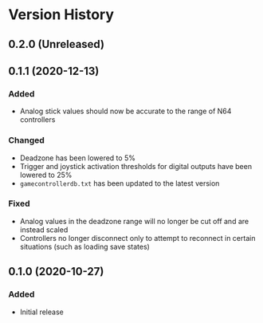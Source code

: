 Version History
===============

0.2.0 (Unreleased)
------------------


0.1.1 (2020-12-13)
------------------
### Added
 - Analog stick values should now be accurate to the range of N64 
   controllers

### Changed
 - Deadzone has been lowered to 5%
 - Trigger and joystick activation thresholds for digital outputs have 
   been lowered to 25%
 - `gamecontrollerdb.txt` has been updated to the latest version

### Fixed
 - Analog values in the deadzone range will no longer be cut off and are 
   instead scaled
 - Controllers no longer disconnect only to attempt to reconnect in 
   certain situations (such as loading save states)

0.1.0 (2020-10-27)
------------------
### Added
 - Initial release

